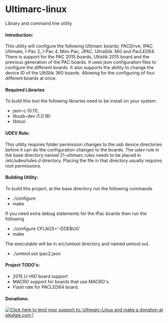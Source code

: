 Ultimarc-linux
==============

Library and command line utility

#### Introduction:
This utility will configure the following Ultimarc boards; PACDrive, IPAC Ultimate, I-Pac 2, I-Pac 4, Mini-Pac, JPAC, UltraStik 360 and PacLED64.  There is support for the PAC 2015 boards, Ultistik 2015 board and the previous generation of the PAC boards.  It uses json configuration files to configure the different boards.  It also supports the ability to change the device ID of the UltiStik 360 boards.  Allowing for the configuring of four different boards at once.

#### Required Libraries
To build this tool the following libraries need to be install on your system.  
* json-c (0.11),
* libusb-dev (1.0.18)
* libtool

#### UDEV Rule:
This utility requires folder permission changes to the usb device directories before it can do the configuration changes to the boards.  The udev rule in the base directory named 21-ultimarc.rules needs to be placed in /etc/udev/rules.d directory.  Placing the file in that directory usually requires root permissions.

#### Building Utility:
To build this project, at the base directory run the following commands
* ./configure
* make

If you need extra debug statements for the IPac boards then run the following
* ./configure CFLAGS='-DDEBUG'
* make

The executable will be in src/umtool directory and named umtool.out.
* ./umtool.out ipac2.json

#### Project TODO's:
* 2015 U-HID board support
* MACRO support for boards that use MACRO's.
* Flash rate for PACLED64 board.

#### Donations:
<a href='https://pledgie.com/campaigns/26846'><img alt='Click here to lend your support to: Ultimarc-Linux and make a donation at pledgie.com !' src='https://pledgie.com/campaigns/26846.png?skin_name=chrome' border='0' ></a>
